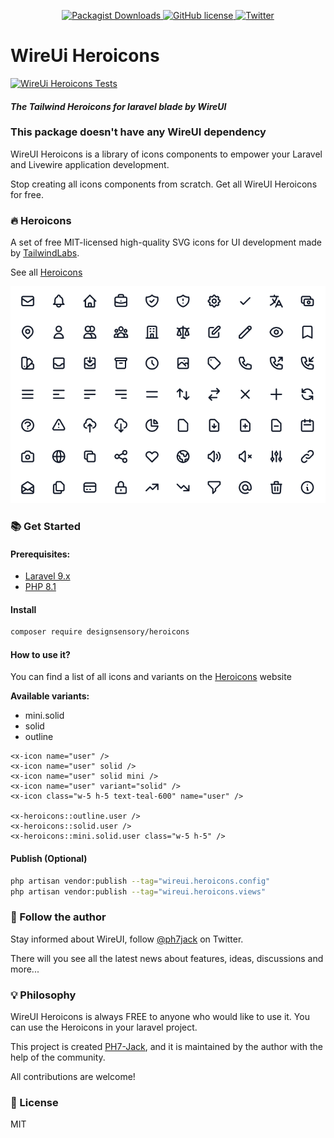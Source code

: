 <p align="center">
    <a href="https://github.com/wireui/heroicons/">
        <img src="https://img.shields.io/packagist/dt/wireui/heroicons" alt="Packagist Downloads" data-canonical-src="https://img.shields.io/packagist/dt/wireui/heroicons" style="max-width:100%;" />
    </a>
    <a href="https://github.com/wireui/heroicons/blob/main/LICENSE">
        <img src="https://img.shields.io/github/license/wireui/heroicons" alt="GitHub license" data-canonical-src="https://img.shields.io/github/license/wireui/heroicons" style="max-width:100%;" />
    </a>
    <a href="https://twitter.com/ph7jack">
        <img alt="Twitter" src="https://img.shields.io/twitter/url?url=https%3A%2F%2Fgithub.com%2FPH7-Jack%2Fwireui"></a>
    </a>
</p>

# WireUi Heroicons

[![WireUi Heroicons Tests](https://github.com/wireui/heroicons/actions/workflows/tests.yml/badge.svg)](https://github.com/wireui/heroicons/actions/workflows/tests.yml)

#### _The Tailwind Heroicons for laravel blade by WireUI_
### This package doesn't have any WireUI dependency
WireUI Heroicons is a library of icons components to empower your Laravel and Livewire application development.

Stop creating all icons components from scratch. Get all WireUI Heroicons for free.

### 🔥 Heroicons
A set of free MIT-licensed high-quality SVG icons for UI development made by [TailwindLabs].

See all [Heroicons]

![heroicons](./src/images/heroicons.png)

### 📚 Get Started
#### Prerequisites:
* [Laravel 9.x](https://laravel.com)
* [PHP 8.1](https://www.php.net/releases/8.1/en.php)

#### Install
```bash
composer require designsensory/heroicons
```

#### How to use it?
You can find a list of all icons and variants on the [Heroicons] website

**Available variants:**
- mini.solid
- solid
- outline

```blade
<x-icon name="user" />
<x-icon name="user" solid />
<x-icon name="user" solid mini />
<x-icon name="user" variant="solid" />
<x-icon class="w-5 h-5 text-teal-600" name="user" />

<x-heroicons::outline.user />
<x-heroicons::solid.user />
<x-heroicons::mini.solid.user class="w-5 h-5" />
```

#### Publish (Optional)
```bash
php artisan vendor:publish --tag="wireui.heroicons.config"
php artisan vendor:publish --tag="wireui.heroicons.views"
```

### 📣 Follow the author
Stay informed about WireUI, follow [@ph7jack] on Twitter.

There will you see all the latest news about features, ideas, discussions and more...

### 💡 Philosophy
WireUI Heroicons is always FREE to anyone who would like to use it.
You can use the Heroicons in your laravel project.

This project is created [PH7-Jack], and it is maintained by the author with the help of the community.

All contributions are welcome!


### 📝 License

MIT


[PH7-Jack]: <https://github.com/PH7-Jack>
[@ph7jack]: <https://twitter.com/ph7jack>
[TailwindLabs]: <https://github.com/tailwindlabs>
[Heroicons]:<https://heroicons.com>
